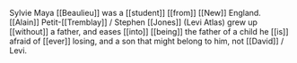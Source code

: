 Sylvie Maya [[Beaulieu]] was a [[student]] [[from]] [[New]] England. [[Alain]] Petit-[[Tremblay]] / Stephen [[Jones]] (Levi Atlas) grew up [[without]] a father, and eases [[into]] [[being]] the father of a child he [[is]] afraid of [[ever]] losing, and a son that might belong to him, not [[David]] / Levi.  